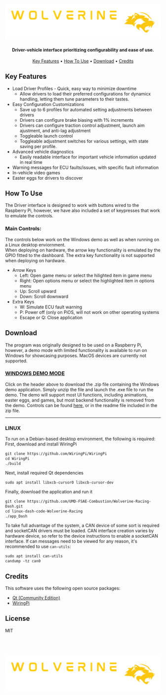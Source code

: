 <h1 align="center">
  <br>
  <a href="WolverineRacing"><img src="https://github.com/Mgharbieh/Instrument_Cluster_RPi/blob/main/assets/images/teamlogo.png" alt="WolverineRacing" width="650"></a>
  <br>
</h1>

<h4 align="center">Driver-vehicle interface prioritizing configurability and ease of use.</h4>

<p align="center">
  <a href="#key-features">Key Features</a> •
  <a href="#how-to-use">How To Use</a> •
  <a href="#download">Download</a> •
  <a href="#credits">Credits</a> 
</p>

## Key Features

* Load Driver Profiles - Quick, easy way to minimize downtime
  - Allow drivers to load their preferred configurations for dynamicx handling, letting them tune parameters to their tastes.
* Easy Configuration Customizations
  - Save up to 6 profiles for automated setting adjustments between drivers
  - Drivers can configure brake biasing with 1% increments
  - Drivers can configure traction control adjustment, launch aim ajustment, and anti-lag adjustment
  - Toggleable launch control
  - Toggleable adjustment switches for various settings, with state saving per profile.
* Advanced vehicle diagnostics
  - Easily readable interface for important vehicle information updated in real time
* Warning messages for ECU faults/issues, with specific fault information
* In-vehicle video games
* Easter eggs for drivers to discover

## How To Use
The Driver interface is designed to work with buttons wired to the Raspberry Pi, however, we have also included a set of keypresses that work to emulate the controls.

### Main Controls:
The controls below work on the Windows demo as well as when running on a Linux desktop enviornment.  
When deploying on hardware, the arrow key functionality is emulated by the GPIO fitted to the dashboard.
The extra key functionality is not supported when deploying on hardware.
* Arrow Keys
  -  Left: Open game menu or select the hilighted item in game menu 
  - Right: Open options menu or select the highlighted item in options menu 
  -    Up: Scroll upward
  -  Down: Scroll downward
* Extra Keys
  - W: Simulate ECU fault warning
  - P: Power off (only on PiOS, will not work on other operating systems
  - Escape or Q: Close application

## Download
The program was originally designed to be used on a Raspberry Pi, however, a demo mode with limited functionality is available to run on Windows for showcasing purposes.  MacOS devices are currently not supported.

### [WINDOWS DEMO MODE](https://drive.google.com/uc?export=download&id=1rG-5VdMCZWO9uEFCSWf7wuHeWG2dGbOI)
Click on the header above to download the .zip file containing the Windows demo application.  Simply unzip the file and launch the .exe file to run the demo.
The demo will support most UI functions, including animations, easter eggs, and games, but most backend functionality is removed from the demo.
Controls can be found <a href="#how-to-use">here</a>, or in the readme file included in the zip file.

---

### LINUX
To run on a Debian-based desktop environment, the following is required: <br>
First, download and install WiringPi
```
git clone https://github.com/WiringPi/WiringPi
cd WiringPi
./build
```
Next, install required Qt dependencies
```
sudo apt install libxcb-cursor0 libxcb-cursor-dev
```
Finally, download the application and run it
```
git clone https://github.com/UMD-FSAE-Combustion/Wolverine-Racing-Dash.git
cd linux-dash-code-Wolverine-Racing
./app_Dash
```

To take full advantage of the system, a CAN device of some sort is required and socketCAN drivers must be loaded.
CAN interface creation varies by hardware device, so refer to the device instructions to enable a socketCAN interface.
If can messages need to be viewed for any reason, it's recommended to use `can-utils`:
```
sudo apt install can-utils
candump -tz can0
```
## Credits

This software uses the following open source packages:

- [Qt (Community Edition)](http://qt.io/)
- [WiringPi](https://github.com/WiringPi/WiringPi)

## License

MIT
##

<h1 align="center">
  <br>
  <a href="WolverineRacing"><img src="https://github.com/Mgharbieh/Instrument_Cluster_RPi/blob/main/assets/images/teamlogo.png" alt="WolverineRacing" width="650"></a>
  <br>
</h1>

